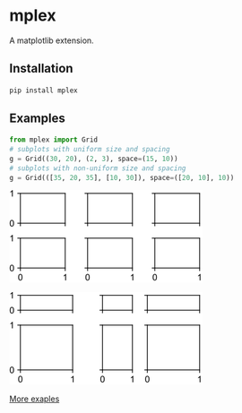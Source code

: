 # mplex
A matplotlib extension.

## Installation
```sh
pip install mplex
```

## Examples
```python
from mplex import Grid
# subplots with uniform size and spacing
g = Grid((30, 20), (2, 3), space=(15, 10))
# subplots with non-uniform size and spacing
g = Grid(([35, 20, 35], [10, 30]), space=([20, 10], 10))
```
![](examples/figures/uniform.svg)

![](examples/figures/non_uniform.svg)

[More exaples](https://github.com/tkclam/mplex/tree/main/examples)